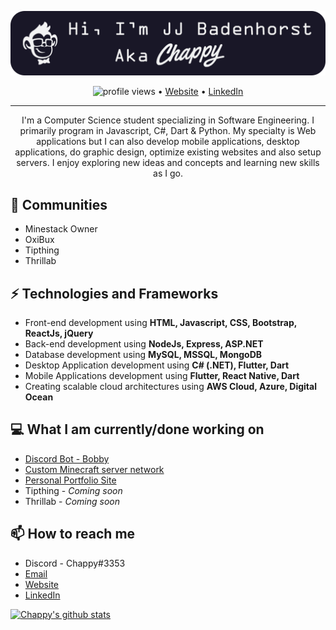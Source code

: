 [![Header](https://raw.githubusercontent.com/Chappy202/Chappy202/main/banner.png "Header")](https://chappy202.com/)

<p align="center">
  <img src="https://gpvc.arturio.dev/Chappy202" alt="profile views"> •  
  <a href="https://chappy202.com/">Website</a> •
  <a href="https://www.linkedin.com/in/jj-badenhorst/">LinkedIn</a>
</p>

---

<p align="center">
I'm a Computer Science student specializing in Software Engineering. I primarily program in Javascript, C#, Dart & Python. My specialty is Web applications but I can also develop mobile applications, desktop applications, do graphic design, optimize existing websites and also setup servers. I enjoy exploring new ideas and concepts and learning new skills as I go.</p>

## 👯 Communities
- Minestack Owner
- OxiBux
- Tipthing
- Thrillab

## ⚡ Technologies and Frameworks
- Front-end development using **HTML, Javascript, CSS, Bootstrap, ReactJs, jQuery**
- Back-end development using **NodeJs, Express, ASP.NET**
- Database development using **MySQL, MSSQL, MongoDB**
- Desktop Application development using **C# (.NET), Flutter, Dart**
- Mobile Applications development using **Flutter, React Native, Dart**
- Creating scalable cloud architectures using **AWS Cloud, Azure, Digital Ocean**

## 💻 What I am currently/done working on
- [Discord Bot - Bobby](https://github.com/Chappy202/Bobby)
- [Custom Minecraft server network](https://minestack.org/)
- [Personal Portfolio Site](https://chappy202.com/)
- Tipthing - *Coming soon*
- Thrillab - *Coming soon*

## 📫 How to reach me
- Discord - Chappy#3353
- [Email](mailto:jj@chappy202.com)
- [Website](https://chappy202.com/)
- [LinkedIn](https://www.linkedin.com/in/jj-badenhorst/)

[![Chappy's github stats](https://github-readme-stats.vercel.app/api?username=Chappy202&show_icons=true&theme=dracula)](https://github.com/anuraghazra/github-readme-stats)
